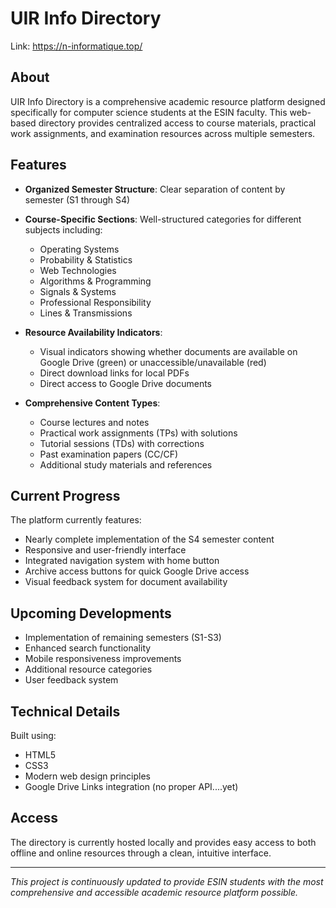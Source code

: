 # UIR Info Directory
Link: https://n-informatique.top/

## About
UIR Info Directory is a comprehensive academic resource platform designed specifically for computer science students at the ESIN faculty. This web-based directory provides centralized access to course materials, practical work assignments, and examination resources across multiple semesters.

## Features
- **Organized Semester Structure**: Clear separation of content by semester (S1 through S4)
- **Course-Specific Sections**: Well-structured categories for different subjects including:
  - Operating Systems
  - Probability & Statistics
  - Web Technologies
  - Algorithms & Programming
  - Signals & Systems
  - Professional Responsibility
  - Lines & Transmissions

- **Resource Availability Indicators**: 
  - Visual indicators showing whether documents are available on Google Drive (green) or unaccessible/unavailable (red)
  - Direct download links for local PDFs
  - Direct access to Google Drive documents

- **Comprehensive Content Types**:
  - Course lectures and notes
  - Practical work assignments (TPs) with solutions
  - Tutorial sessions (TDs) with corrections
  - Past examination papers (CC/CF)
  - Additional study materials and references

## Current Progress
The platform currently features:
- Nearly complete implementation of the S4 semester content
- Responsive and user-friendly interface
- Integrated navigation system with home button
- Archive access buttons for quick Google Drive access
- Visual feedback system for document availability

## Upcoming Developments
- Implementation of remaining semesters (S1-S3)
- Enhanced search functionality
- Mobile responsiveness improvements
- Additional resource categories
- User feedback system

## Technical Details
Built using:
- HTML5
- CSS3
- Modern web design principles
- Google Drive Links integration (no proper API....yet)

## Access
The directory is currently hosted locally and provides easy access to both offline and online resources through a clean, intuitive interface.

---
*This project is continuously updated to provide ESIN students with the most comprehensive and accessible academic resource platform possible.*
